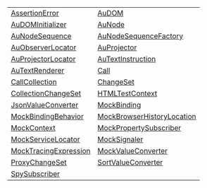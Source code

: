 |                                                                                                              |                                                                                                                        |
| ------------------------------------------------------------------------------------------------------------ | ---------------------------------------------------------------------------------------------------------------------- |
| [AssertionError](https://hamedfathi.gitbook.io/aurelia-2-doc-api/testing/class/assertionerror)               | [AuDOM](https://hamedfathi.gitbook.io/aurelia-2-doc-api/testing/class/audom)                                           |
| [AuDOMInitializer](https://hamedfathi.gitbook.io/aurelia-2-doc-api/testing/class/audominitializer)           | [AuNode](https://hamedfathi.gitbook.io/aurelia-2-doc-api/testing/class/aunode)                                         |
| [AuNodeSequence](https://hamedfathi.gitbook.io/aurelia-2-doc-api/testing/class/aunodesequence)               | [AuNodeSequenceFactory](https://hamedfathi.gitbook.io/aurelia-2-doc-api/testing/class/aunodesequencefactory)           |
| [AuObserverLocator](https://hamedfathi.gitbook.io/aurelia-2-doc-api/testing/class/auobserverlocator)         | [AuProjector](https://hamedfathi.gitbook.io/aurelia-2-doc-api/testing/class/auprojector)                               |
| [AuProjectorLocator](https://hamedfathi.gitbook.io/aurelia-2-doc-api/testing/class/auprojectorlocator)       | [AuTextInstruction](https://hamedfathi.gitbook.io/aurelia-2-doc-api/testing/class/autextinstruction)                   |
| [AuTextRenderer](https://hamedfathi.gitbook.io/aurelia-2-doc-api/testing/class/autextrenderer)               | [Call](https://hamedfathi.gitbook.io/aurelia-2-doc-api/testing/class/call)                                             |
| [CallCollection](https://hamedfathi.gitbook.io/aurelia-2-doc-api/testing/class/callcollection)               | [ChangeSet](https://hamedfathi.gitbook.io/aurelia-2-doc-api/testing/class/changeset)                                   |
| [CollectionChangeSet](https://hamedfathi.gitbook.io/aurelia-2-doc-api/testing/class/collectionchangeset)     | [HTMLTestContext](https://hamedfathi.gitbook.io/aurelia-2-doc-api/testing/class/htmltestcontext)                       |
| [JsonValueConverter](https://hamedfathi.gitbook.io/aurelia-2-doc-api/testing/class/jsonvalueconverter)       | [MockBinding](https://hamedfathi.gitbook.io/aurelia-2-doc-api/testing/class/mockbinding)                               |
| [MockBindingBehavior](https://hamedfathi.gitbook.io/aurelia-2-doc-api/testing/class/mockbindingbehavior)     | [MockBrowserHistoryLocation](https://hamedfathi.gitbook.io/aurelia-2-doc-api/testing/class/mockbrowserhistorylocation) |
| [MockContext](https://hamedfathi.gitbook.io/aurelia-2-doc-api/testing/class/mockcontext)                     | [MockPropertySubscriber](https://hamedfathi.gitbook.io/aurelia-2-doc-api/testing/class/mockpropertysubscriber)         |
| [MockServiceLocator](https://hamedfathi.gitbook.io/aurelia-2-doc-api/testing/class/mockservicelocator)       | [MockSignaler](https://hamedfathi.gitbook.io/aurelia-2-doc-api/testing/class/mocksignaler)                             |
| [MockTracingExpression](https://hamedfathi.gitbook.io/aurelia-2-doc-api/testing/class/mocktracingexpression) | [MockValueConverter](https://hamedfathi.gitbook.io/aurelia-2-doc-api/testing/class/mockvalueconverter)                 |
| [ProxyChangeSet](https://hamedfathi.gitbook.io/aurelia-2-doc-api/testing/class/proxychangeset)               | [SortValueConverter](https://hamedfathi.gitbook.io/aurelia-2-doc-api/testing/class/sortvalueconverter)                 |
| [SpySubscriber](https://hamedfathi.gitbook.io/aurelia-2-doc-api/testing/class/spysubscriber)                 |                                                                                                                        |